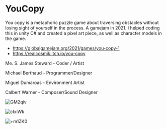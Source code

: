 # YouCopy
You copy is  a metaphoric puzzle game about traversing obstacles without losing sight of yourself in the process. A gamejam in 2021. I helped coding this in unity C# and created a pixel art piece, as well as character models in the game.
- https://globalgamejam.org/2021/games/you-copy-1
- https://realcosmik.itch.io/you-copy

Me. S. James Steward - Coder / Artist 

Michael Berthaud - Programmer/Designer

Miguel Dumaroas - Environment Artist

Calbert Warner - Composer/Sound Designer

![GM2qiv](https://user-images.githubusercontent.com/57135911/222974868-aca89acf-4a50-43b0-b659-ac259278383d.png)

![cIxiWk](https://user-images.githubusercontent.com/57135911/222974875-c5a252b3-4108-492e-8f3d-a6a24309d2bd.png)

![+m1ZK0](https://user-images.githubusercontent.com/57135911/222974876-dbcc5cba-089f-4b30-89b1-b6ec703c6323.png)
